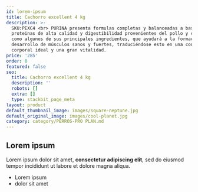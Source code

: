 ```yaml
---
id: lorem-ipsum
title: Cachorro excellent 4 kg
description: >-
  SKU:PEXC4 <br> PURINA presenta formulas completas y balanceadas a base de
  proteinas de alta calidad y digestibilidad provenientes del pollo y con arroz
  como algunos de sus principales ingredientes, que ayudará a la formación y
  desarrollo de músculos sanos y fuertes, traduciéndose esto en una conformación
  corporal ideal y una gran vitalidad.
price: '285'
order: 0
featured: false
seo:
  title: Cachorro excellent 4 kg
  description: ''
  robots: []
  extra: []
  type: stackbit_page_meta
layout: product
default_thumbnail_image: images/square-neptune.jpg
default_original_image: images/cool-planet.jpg
category: category/PERROS-PRO PLAN.md
---
```

## Lorem ipsum

Lorem ipsum dolor sit amet, **consectetur adipiscing elit**, sed do eiusmod tempor incididunt ut labore et dolore magna aliqua.

- Lorem ipsum
- dolor sit amet